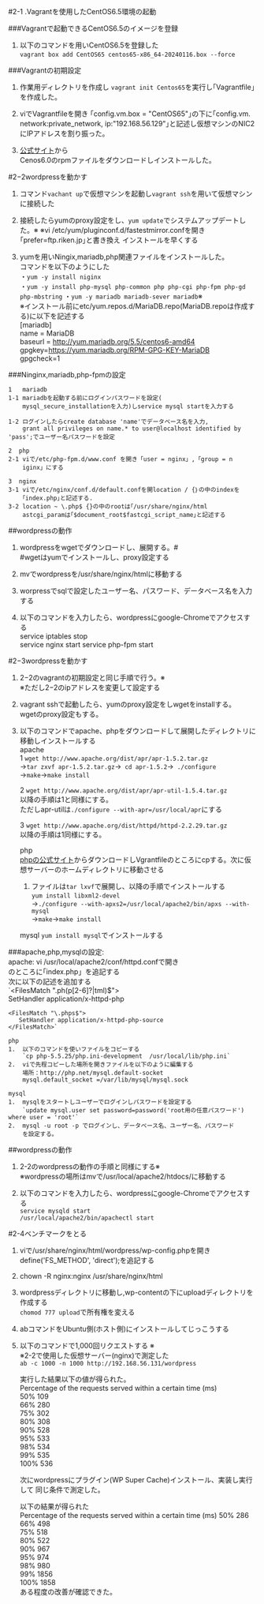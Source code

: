 #2-1 .Vagrantを使用したCentOS6.5環境の起動  

###Vagrantで起動できるCentOS6.5のイメージを登録  
1.  以下のコマンドを用いCentOS6.5を登録した  
    `vagrant box add CentOS65 centos65-x86_64-20240116.box --force`  

###Vagrantの初期設定  
1.  作業用ディレクトリを作成し `vagrant init Centos65`を実行し｢Vagrantfile｣  
    を作成した。  

2.  viでVagrantfileを開き ｢config.vm.box = "CentOS65"｣の下に｢config.vm.
    network:private_network, ip:"192.168.56.129"｣と記述し仮想マシンのNIC2  
    にIPアドレスを割り振った。  

3.  [公式サイト](http://nginx.org/en/linux_packages.html#stable)から  
    Cenos6.0のrpmファイルをダウンロードしインストールした。  

#2−2wordpressを動かす  

1.  コマンド`vachant up`で仮想マシンを起動し`vagrant ssh`を用いて仮想マシンに接続した
2.  接続したらyumのproxy設定をし、`yum update`でシステムアップデートした。※
    ※vi /etc/yum/pluginconf.d/fastestmirror.confを開き｢prefer=ftp.riken.jp｣と書き換え
    インストールを早くする

3.  yumを用いNingix,mariadb,php関連ファイルをインストールした。  
    コマンドを以下のようにした  
    ・`yum -y install niginx`   
    ・`yum -y install php-mysql php-common php php-cgi php-fpm php-gd php-mbstring` 
    ・`yum -y mariadb mariadb-sever mariadb`※  
    ※インストール前にetc/yum.repos.d/MariaDB.repo(MariaDB.repoは作成する)に以下を記述する  
    [mariadb]  
    name = MariaDB  
    baseurl = http://yum.mariadb.org/5.5/centos6-amd64  
    gpgkey=https://yum.mariadb.org/RPM-GPG-KEY-MariaDB  
    gpgcheck=1  

###Ninginx,mariadb,php-fpmの設定  

    1   mariadb
    1-1 mariadbを起動する前にログインパスワードを設定(  
    	mysql_secure_installationを入力)しservice mysql startを入力する  
   
    1-2 ログインしたらcreate database 'name'でデータベース名を入力,  
        grant all privileges on name.* to user@localhost identified by 'pass';でユーザー名パスワードを設定  

    2  php  
    2-1 viで/etc/php-fpm.d/www.conf を開き「user = nginx」,「group = n
        iginx」にする

    3  nginx    
    3-1 viで/etc/nginx/conf.d/default.confを開location / {｝の中のindexを
    	｢index.php｣と記述する.  
    3-2 location ~ \.php$ {}の中のrootは｢/usr/share/nginx/html  
        astcgi_paramは｢$document_root$fastcgi_script_name｣と記述する    

##wordpressの動作
1.  wordpressをwgetでダウンロードし、展開する。#  
    #wgetはyumでインストールし、proxy設定する 
2.  mvでwordpressを/usr/share/nginx/htmlに移動する  
3.  worpressでsqlで設定したユーザー名、パスワード、データベース名を入力する  

4.  以下のコマンドを入力したら、wordpressにgoogle-Chromeでアクセスする  
    service iptables stop  
    service nginx start 
    service php-fpm start  

#2−3wordpressを動かす
1.  2−2のvagrantの初期設定と同じ手順で行う。※  
※ただし2−2のipアドレスを変更して設定する

2.  vagrant sshで起動したら、yumのproxy設定をしwgetをinstallする。  
wgetのproxy設定もする。  


3.  以下のコマンドでapache、phpをダウンロードして展開したディレクトリに移動しインストールする  
    apache       
    1  `wget http://www.apache.org/dist/apr/apr-1.5.2.tar.gz`  
    ->`tar zxvf apr-1.5.2.tar.gz`->` cd apr-1.5.2`->` ./configure`  
    ->`make`->`make install`  
    
    2  `wget http://www.apache.org/dist/apr/apr-util-1.5.4.tar.gz`  
    以降の手順は1と同様にする。  
    ただしapr-utilは`./configure --with-apr=/usr/local/apr`にする    
    
    3  `wget http://www.apache.org/dist/httpd/httpd-2.2.29.tar.gz`  
    以降の手順は1同様にする。  
    
    php  
    [phpの公式サイト](http://php.net/manual/ja/index.php)からダウンロードしVgrantfileのところにcpする。次に仮想サーバーのホームディレクトリに移動させる  
    1.  ファイルは`tar lxvf`で展開し、以降の手順でインストールする  
    `yum install libxml2-devel`  
    ->`./configure --with-apxs2=/usr/local/apache2/bin/apxs --with-mysql`    
    ->`make`->`make install`  
    
    mysql 
    `yum install mysql`でインストールする  


###apache,php,mysqlの設定:  
    apache:
    vi /usr/local/apache2/conf/httpd.confで開き  
    <IfModule dir_module>のところに｢index.php」を追記する  
    次に以下の記述を追加する  
    `<FilesMatch "\.ph(p[2-6]?|tml)$">  
       SetHandler application/x-httpd-php  
    </FilesMatch>  
     
    <FilesMatch "\.phps$">  
       SetHandler application/x-httpd-php-source  
    </FilesMatch>`  

    php  
    1.  以下のコマンドを使いファイルをコピーする   
        `cp php-5.5.25/php.ini-development  /usr/local/lib/php.ini`    
    2.  viで先程コピーした場所を開きファイルを以下のように編集する   
        場所：http://php.net/mysql.default-socket  
        mysql.default_socket =/var/lib/mysql/mysql.sock  

    mysql  
    1.  mysqlをスタートしユーザーでログインしパスワードを設定する  
        `update mysql.user set password=password('root用の任意パスワード') where user = 'root'`  
    2.  mysql -u root -p でログインし、データベース名、ユーザー名、パスワード
        を設定する。  

##wordpressの動作

1.  2-2のwordpressの動作の手順と同様にする※  
    ※wordpressの場所はmvで/usr/local/apache2/htdocs/に移動する  

2.  以下のコマンドを入力したら、wordpressにgoogle-Chromeでアクセスする  
    `service mysqld start`  
    `/usr/local/apache2/bin/apachectl start`  


#2-4ベンチマークをとる

1.  viで/usr/share/nginx/html/wordpress/wp-config.phpを開きdefine('FS_METHOD', 'direct');を追記する
2.  chown -R nginx:nginx /usr/share/nginx/html
3.  wordpressディレクトリに移動し,wp-contentの下にuploadディレクトリを作成する  
    `chomod 777 upload`で所有権を変える

4.  abコマンドをUbuntu側(ホスト側)にインストールしてじっこうする  
5.  以下のコマンドで1,000回リクエストする ※  
    ※2-2で使用した仮想サーバー(nginx)で測定した  
    `ab -c 1000 -n 1000 http://192.168.56.131/wordpress`  
    
    実行した結果以下の値が得られた。  
    Percentage of the requests served within a certain time (ms)  
    50%    109    
    66%    280    
    75%    302    
    80%    308  
    90%    528  
    95%    533  
    98%    534  
    99%    535  
    100%   536  

    次にwordpressにプラグイン(WP Super Cache)インストール、実装し実行して
    同じ条件で測定した。  
    
    以下の結果が得られた  
    Percentage of the requests served within a certain time (ms)
    50%    286  
    66%    498  
    75%    518  
    80%    522  
    90%    967  
    95%    974  
    98%    980  
    99%    1856  
    100%   1858  
    ある程度の改善が確認できた。  